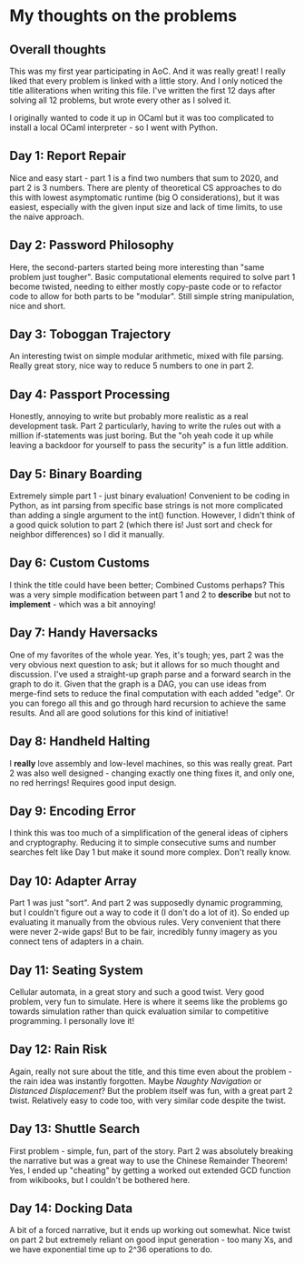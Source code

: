 
# My thoughts on the problems

## Overall thoughts

This was my first year participating in AoC. And it was really great! I really liked that every problem is linked with a little story. And I only noticed the title alliterations when writing this file. I've written the first 12 days after solving all 12 problems, but wrote every other as I solved it.

I originally wanted to code it up in OCaml but it was too complicated to install a local OCaml interpreter - so I went with Python.

## Day 1: Report Repair

Nice and easy start - part 1 is a find two numbers that sum to 2020, and part 2 is 3 numbers. There are plenty of theoretical CS approaches to do this with lowest asymptomatic runtime (big O considerations), but it was easiest, especially with the given input size and lack of time limits, to use the naive approach. 

## Day 2: Password Philosophy

Here, the second-parters started being more interesting than "same problem just tougher". Basic computational elements required to solve part 1 become twisted, needing to either mostly copy-paste code or to refactor code to allow for both parts to be "modular". Still simple string manipulation, nice and short.

## Day 3: Toboggan Trajectory

An interesting twist on simple modular arithmetic, mixed with file parsing. Really great story, nice way to reduce 5 numbers to one in part 2.

## Day 4: Passport Processing

Honestly, annoying to write but probably more realistic as a real development task. Part 2 particularly, having to write the rules out with a million if-statements was just boring. But the "oh yeah code it up while leaving a backdoor for yourself to pass the security" is a fun little addition.

## Day 5: Binary Boarding

Extremely simple part 1 - just binary evaluation! Convenient to be coding in Python, as int parsing from specific base strings is not more complicated than adding a single argument to the int() function. However, I didn't think of a good quick solution to part 2 (which there is! Just sort and check for neighbor differences) so I did it manually.

## Day 6: Custom Customs

I think the title could have been better; Combined Customs perhaps? This was a very simple modification between part 1 and 2 to **describe** but not to **implement** - which was a bit annoying! 

## Day 7: Handy Haversacks

One of my favorites of the whole year. Yes, it's tough; yes, part 2 was the very obvious next question to ask; but it allows for so much thought and discussion. I've used a straight-up graph parse and a forward search in the graph to do it. Given that the graph is a DAG, you can use ideas from merge-find sets to reduce the final computation with each added "edge". Or you can forego all this and go through hard recursion to achieve the same results. And all are good solutions for this kind of initiative!

## Day 8: Handheld Halting

I **really** love assembly and low-level machines, so this was really great. Part 2 was also well designed - changing exactly one thing fixes it, and only one, no red herrings! Requires good input design.

## Day 9: Encoding Error

I think this was too much of a simplification of the general ideas of ciphers and cryptography. Reducing it to simple consecutive sums and number searches felt like Day 1 but make it sound more complex. Don't really know.

## Day 10: Adapter Array

Part 1 was just "sort". And part 2 was supposedly dynamic programming, but I couldn't figure out a way to code it (I don't do a lot of it). So ended up evaluating it manually from the obvious rules. Very convenient that there were never 2-wide gaps! But to be fair, incredibly funny imagery as you connect tens of adapters in a chain. 

## Day 11: Seating System

Cellular automata, in a great story and such a good twist. Very good problem, very fun to simulate. Here is where it seems like the problems go towards simulation rather than quick evaluation similar to competitive programming. I personally love it!

## Day 12: Rain Risk

Again, really not sure about the title, and this time even about the problem - the rain idea was instantly forgotten. Maybe *Naughty Navigation* or *Distanced Displacement*? But the problem itself was fun, with a great part 2 twist. Relatively easy to code too, with very similar code despite the twist.

## Day 13: Shuttle Search

First problem - simple, fun, part of the story. Part 2 was absolutely breaking the narrative but was a great way to use the Chinese Remainder Theorem! Yes, I ended up "cheating" by getting a worked out extended GCD function from wikibooks, but I couldn't be bothered here.

## Day 14: Docking Data

A bit of a forced narrative, but it ends up working out somewhat. Nice twist on part 2 but extremely reliant on good input generation - too many Xs, and we have exponential time up to 2^36 operations to do.


